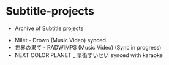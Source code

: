 # Subtitle-projects
* Archive of Subtitle projects
- Milet - Drown (Music Video) synced.
- 世界の果て - RADWIMPS (Music Video) (Sync in progress)
- NEXT COLOR PLANET _ 星街すいせい synced with karaoke

